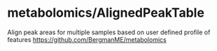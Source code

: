 # metabolomics/AlignedPeakTable
Align peak areas for multiple samples based on user defined profile of features
https://github.com/BergmanME/metabolomics
